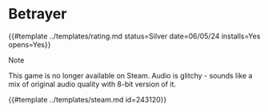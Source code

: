# Betrayer

{{#template ../templates/rating.md status=Silver date=06/05/24 installs=Yes opens=Yes}} 

> [!NOTE]
> This game is no longer available on Steam.
> Audio is glitchy - sounds like a mix of original audio quality with 8-bit version of it.

{{#template ../templates/steam.md id=243120}}